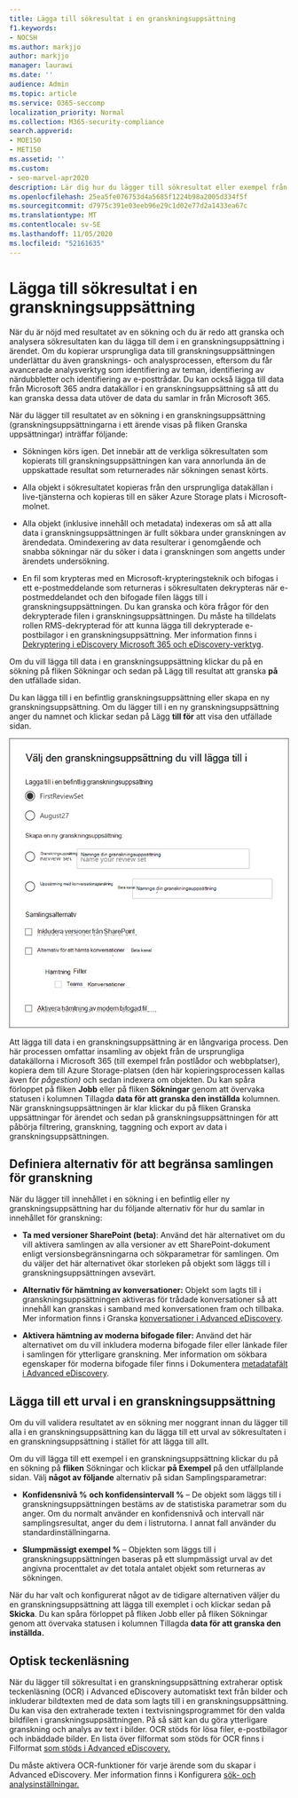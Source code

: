 ```yaml
---
title: Lägga till sökresultat i en granskningsuppsättning
f1.keywords:
- NOCSH
ms.author: markjjo
author: markjjo
manager: laurawi
ms.date: ''
audience: Admin
ms.topic: article
ms.service: O365-seccomp
localization_priority: Normal
ms.collection: M365-security-compliance
search.appverid:
- MOE150
- MET150
ms.assetid: ''
ms.custom:
- seo-marvel-apr2020
description: Lär dig hur du lägger till sökresultat eller exempel från dessa sökresultat i Advanced eDiscovery med en uppsättning med fallgranskning.
ms.openlocfilehash: 25ea5fe076753d4a5685f1224b98a2005d334f5f
ms.sourcegitcommit: d7975c391e03eeb96e29c1d02e77d2a1433ea67c
ms.translationtype: MT
ms.contentlocale: sv-SE
ms.lasthandoff: 11/05/2020
ms.locfileid: "52161635"
---
```

# <a name="add-search-results-to-a-review-set"></a>Lägga till sökresultat i en granskningsuppsättning

När du är nöjd med resultatet av en sökning och du är redo att granska och analysera sökresultaten kan du lägga till dem i en granskningsuppsättning i ärendet. Om du kopierar ursprungliga data till granskningsuppsättningen underlättar du även gransknings- och analysprocessen, eftersom du får avancerade analysverktyg som identifiering av teman, identifiering av närdubbletter och identifiering av e-posttrådar. Du kan också lägga till data från Microsoft 365 andra datakällor i en granskningsuppsättning så att du kan granska dessa data utöver de data du samlar in från Microsoft 365.

När du lägger till resultatet av en sökning i en granskningsuppsättning  (granskningsuppsättningarna i ett ärende visas på fliken Granska uppsättningar) inträffar följande:

- Sökningen körs igen. Det innebär att de verkliga sökresultaten som kopierats till granskningsuppsättningen kan vara annorlunda än de uppskattade resultat som returnerades när sökningen senast körts.

- Alla objekt i sökresultatet kopieras från den ursprungliga datakällan i live-tjänsterna och kopieras till en säker Azure Storage plats i Microsoft-molnet.

- Alla objekt (inklusive innehåll och metadata) indexeras om så att alla data i granskningsuppsättningen är fullt sökbara under granskningen av ärendedata. Omindexering av data resulterar i genomgående och snabba sökningar när du söker i data i granskningen som angetts under ärendets undersökning.

- En fil som [](encryption.md) krypteras med en Microsoft-krypteringsteknik och bifogas i ett e-postmeddelande som returneras i sökresultaten dekrypteras när e-postmeddelandet och den bifogade filen läggs till i granskningsuppsättningen. Du kan granska och köra frågor för den dekrypterade filen i granskningsuppsättningen. Du måste ha tilldelats rollen RMS-dekrypterad för att kunna lägga till dekrypterade e-postbilagor i en granskningsuppsättning. Mer information finns i [Dekryptering i eDiscovery Microsoft 365 och eDiscovery-verktyg](ediscovery-decryption.md).

Om du vill lägga till data i  en granskningsuppsättning klickar du på en sökning på fliken Sökningar och sedan på Lägg till resultat att granska **på** den utfällade sidan.

Du kan lägga till i en befintlig granskningsuppsättning eller skapa en ny granskningsuppsättning.  Om du lägger till i en ny granskningsuppsättning anger du namnet och klickar sedan på Lägg **till för** att visa den utfällade sidan.

![Välja en granskningsuppsättning och konfigurera samlingsalternativ](../media/AeD_AddToReviewSet.png)

Att lägga till data i en granskningsuppsättning är en långvariga process. Den här processen omfattar insamling av objekt från de ursprungliga datakällorna i Microsoft 365 (till exempel från postlådor och webbplatser), kopiera dem till Azure Storage-platsen (den här kopieringsprocessen kallas även för *pågestion)* och sedan indexera om objekten. Du kan spåra förloppet på fliken **Jobb** eller på fliken **Sökningar** genom att övervaka statusen i kolumnen Tillagda **data för att granska den inställda** kolumnen. När granskningsuppsättningen är klar  klickar du på fliken Granska uppsättningar för ärendet och sedan på granskningsuppsättningen för att påbörja filtrering, granskning, taggning och export av data i granskningsuppsättningen.

## <a name="define-options-to-scope-your-collection-for-review"></a>Definiera alternativ för att begränsa samlingen för granskning

När du lägger till innehållet i en sökning i en befintlig eller ny granskningsuppsättning har du följande alternativ för hur du samlar in innehållet för granskning:

- **Ta med versioner SharePoint (beta)**: Använd det här alternativet om du vill aktivera samlingen av alla versioner av ett SharePoint-dokument enligt versionsbegränsningarna och sökparametrar för samlingen. Om du väljer det här alternativet ökar storleken på objekt som läggs till i granskningsuppsättningen avsevärt.

- **Alternativ för hämtning av konversationer:** Objekt som lagts till i granskningsuppsättningen aktiveras för trådade konversationer så att innehåll kan granskas i samband med konversationen fram och tillbaka. Mer information finns i Granska [konversationer i Advanced eDiscovery](conversation-review-sets.md).

- **Aktivera hämtning av moderna bifogade filer:** Använd det här alternativet om du vill inkludera moderna bifogade filer eller länkade filer i samlingen för ytterligare granskning. Mer information om sökbara egenskaper för moderna bifogade filer finns i Dokumentera [metadatafält i Advanced eDiscovery](document-metadata-fields-in-Advanced-eDiscovery.md).

## <a name="add-a-sample-to-a-review-set"></a>Lägga till ett urval i en granskningsuppsättning

Om du vill validera resultatet av en sökning mer noggrant innan du lägger till alla i en granskningsuppsättning kan du lägga till ett urval av sökresultaten i en granskningsuppsättning i stället för att lägga till allt.

Om du vill lägga till ett exempel i en granskningsuppsättning klickar du på en sökning på **fliken** Sökningar och klickar **på Exempel** på den utfällplande sidan. Välj **något av följande** alternativ på sidan Samplingsparametrar:

- **Konfidensnivå %** **och konfidensintervall %** – De objekt som läggs till i granskningsuppsättningen bestäms av de statistiska parametrar som du anger. Om du normalt använder en konfidensnivå och intervall när samplingsresultat, anger du dem i listrutorna. I annat fall använder du standardinställningarna.

- **Slumpmässigt exempel %** – Objekten som läggs till i granskningsuppsättningen baseras på ett slumpmässigt urval av det angivna procenttalet av det totala antalet objekt som returneras av sökningen.

När du har valt och konfigurerat något av de tidigare alternativen väljer du en granskningsuppsättning att lägga till exemplet i och klickar sedan på **Skicka**. Du kan spåra förloppet  på fliken Jobb  eller på fliken Sökningar genom att övervaka statusen i kolumnen Tillagda **data för att granska den inställda.**

## <a name="optical-character-recognition"></a>Optisk teckenläsning

När du lägger till sökresultat i en granskningsuppsättning extraherar optisk teckenläsning (OCR) i Advanced eDiscovery automatiskt text från bilder och inkluderar bildtexten med de data som lagts till i en granskningsuppsättning. Du kan visa den extraherade texten i textvisningsprogrammet för den valda bildfilen i granskningsuppsättningen. På så sätt kan du göra ytterligare granskning och analys av text i bilder. OCR stöds för lösa filer, e-postbilagor och inbäddade bilder. En lista över filformat som stöds för OCR finns i Filformat [som stöds i Advanced eDiscovery.](supported-filetypes-ediscovery20.md#image)

Du måste aktivera OCR-funktioner för varje ärende som du skapar i Advanced eDiscovery. Mer information finns i Konfigurera [sök- och analysinställningar.](configure-search-and-analytics-settings-in-advanced-ediscovery.md#optical-character-recognition-ocr)

